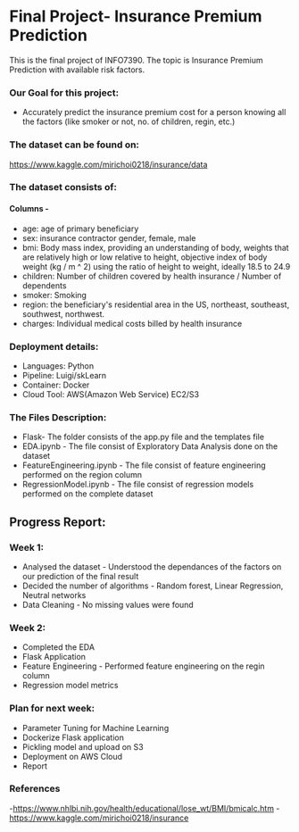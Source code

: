 # Final Project- Insurance Premium Prediction 
This is the final project of INFO7390. The topic is Insurance Premium Prediction with available risk factors.


### Our Goal for this project:
- Accurately predict the insurance premium cost for a person knowing all the factors (like smoker or not, no. of children, regin, etc.)


### The dataset can be found on:
https://www.kaggle.com/mirichoi0218/insurance/data


### The dataset consists of:
#### Columns -
- age: age of primary beneficiary
- sex: insurance contractor gender, female, male
- bmi: Body mass index, providing an understanding of body, weights that are relatively high or low relative to height, objective index of body weight (kg / m ^ 2) using the ratio of height to weight, ideally 18.5 to 24.9
- children: Number of children covered by health insurance / Number of dependents
- smoker: Smoking
- region: the beneficiary's residential area in the US, northeast, southeast, southwest, northwest.
- charges: Individual medical costs billed by health insurance


### Deployment details:
- Languages: Python
- Pipeline: Luigi/skLearn
- Container: Docker
- Cloud Tool: AWS(Amazon Web Service) EC2/S3


### The Files Description:
- Flask- The folder consists of the app.py file and the templates file
- EDA.ipynb - The file consist of Exploratory Data Analysis done on the dataset
- FeatureEngineering.ipynb - The file consist of feature engineering performed on the region column 
- RegressionModel.ipynb - The file consist of regression models performed on the complete dataset


## Progress Report:
### Week 1:
- Analysed the dataset - Understood the dependances of the factors on our prediction of the final result 
- Decided the number of algorithms - Random forest, Linear Regression, Neutral networks
- Data Cleaning - No missing values were found

### Week 2:
- Completed the EDA
- Flask Application 
- Feature Engineering - Performed feature engineering on the regin column  
- Regression model metrics

### Plan for next week:
- Parameter Tuning for Machine Learning
- Dockerize Flask application
- Pickling model and upload on S3
- Deployment on AWS Cloud
- Report

### References
-https://www.nhlbi.nih.gov/health/educational/lose_wt/BMI/bmicalc.htm
-https://www.kaggle.com/mirichoi0218/insurance

